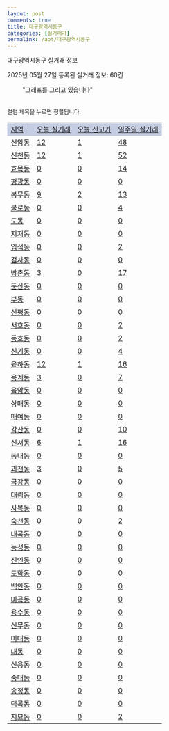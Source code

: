 ```yaml
---
layout: post
comments: true
title: 대구광역시동구
categories: [실거래가]
permalink: /apt/대구광역시동구
---
```


대구광역시동구 실거래 정보

2025년 05월 27일 등록된 실거래 정보: 60건

<!--<script async src="https://pagead2.googlesyndication.com/pagead/js/adsbygoogle.js?client=ca-pub-3485438051770037"
 crossorigin="anonymous"></script>-->

<script type="text/javascript">
  google.charts.load('current', {'packages':['corechart']});
  google.charts.setOnLoadCallback(drawChart);

  function drawChart() {
    var data = google.visualization.arrayToDataTable([['거래일', '매매', '전월세', '전매'], ['21-01', 6, 2, 2], ['21-02', 0, 1, 0], ['21-03', 0, 1, 0], ['21-04', 0, 1, 0], ['21-05', 1, 0, 0], ['21-06', 0, 7, 0], ['21-07', 16, 57, 0], ['21-08', 153, 208, 23], ['21-09', 145, 204, 34], ['21-10', 188, 284, 29], ['21-11', 142, 230, 16], ['21-12', 137, 269, 22], ['22-01', 114, 303, 11], ['22-02', 114, 330, 15], ['22-03', 166, 396, 11], ['22-04', 143, 420, 19], ['22-05', 130, 285, 15], ['22-06', 111, 306, 14], ['22-07', 123, 229, 37], ['22-08', 15, 58, 6], ['23-07', 0, 5, 0], ['23-08', 0, 2, 0], ['23-09', 0, 4, 1], ['23-10', 27, 128, 3], ['23-11', 183, 422, 39], ['23-12', 203, 482, 53], ['24-01', 3, 20, 0], ['24-02', 1, 4, 0], ['24-03', 0, 7, 0], ['24-04', 0, 9, 1], ['24-05', 120, 247, 23], ['24-06', 248, 421, 39], ['24-07', 287, 426, 30], ['24-08', 296, 475, 44], ['24-09', 232, 311, 19], ['24-10', 284, 113, 285], ['24-11', 137, 0, 137], ['24-12', 182, 182, 182], ['25-01', 168, 168, 168], ['25-02', 224, 224, 223], ['25-03', 303, 303, 303], ['25-04', 267, 267, 267], ['25-05', 149, 149, 149]]);

    var options = {
      title: '최근 1년간 유형별 거래량 추이',
      legend: { position: 'bottom' }
    };

    setTimeout(function() {
        var chart = new google.visualization.LineChart(document.getElementById('columnchart_material'));
        chart.draw(data, (options));
        document.getElementById('loading').style.display = 'none';
        var dayLabel = (new Date()).getDay();
        if (dayLabel < 2) {
            sorttable.innerSortFunction.apply(document.getElementById('week'), []);
            sorttable.innerSortFunction.apply(document.getElementById('week'), []);        
        }
        else {
            sorttable.innerSortFunction.apply(document.getElementById('today'), []);
            sorttable.innerSortFunction.apply(document.getElementById('today'), []);
        }
    }, 200);

  }
</script>

<div id="loading" style="z-index:20; display: block; margin-left: 35px">"그래프를 그리고 있습니다"</div>
<div id="columnchart_material" style="width: 95%; margin-left: -35px; display: block"></div>
<!--<div style="width: 95%; margin-left: -35px; display: block">
      <script async src="https://pagead2.googlesyndication.com/pagead/js/adsbygoogle.js?client=ca-pub-3485438051770037"
          crossorigin="anonymous"></script>
      <ins class="adsbygoogle"
          style="display:block"
          data-ad-format="fluid"
          data-ad-layout-key="-fb+5w+4e-db+86"
          data-ad-client="ca-pub-3485438051770037"
          data-ad-slot="1827090281"></ins>
      <script>
          (adsbygoogle = window.adsbygoogle || []).push({});
      </script>
</div>-->
<br>

<font size='small' style='font-size: small;'>컬럼 제목을 누르면 정렬됩니다.</font>
<table class="sortable">
  <tr style='background-color: rgba(114, 132, 186,0.4);'>
    <td id="region"><a href="#">지역</a></td>
    <td id="today"><a href="#">오늘 실거래</a></td>
    <td id="today_new"><a href="#">오늘 신고가</a></td>
    <td id="week"><a href="#">일주일 실거래</a></td>
  </tr>

  
  <tr class="item">
    <td><a href="대구광역시동구신암동">신암동</a></td>
    <td><a href="대구광역시동구신암동">12</a></td>
    <td><a href="대구광역시동구신암동">1</a></td>
    <td><a href="대구광역시동구신암동">48</a></td>
  </tr>
    

  <tr class="item">
    <td><a href="대구광역시동구신천동">신천동</a></td>
    <td><a href="대구광역시동구신천동">12</a></td>
    <td><a href="대구광역시동구신천동">1</a></td>
    <td><a href="대구광역시동구신천동">52</a></td>
  </tr>
    

  <tr class="item">
    <td><a href="대구광역시동구효목동">효목동</a></td>
    <td><a href="대구광역시동구효목동">0</a></td>
    <td><a href="대구광역시동구효목동">0</a></td>
    <td><a href="대구광역시동구효목동">14</a></td>
  </tr>
    

  <tr class="item">
    <td><a href="대구광역시동구평광동">평광동</a></td>
    <td><a href="대구광역시동구평광동">0</a></td>
    <td><a href="대구광역시동구평광동">0</a></td>
    <td><a href="대구광역시동구평광동">0</a></td>
  </tr>
    

  <tr class="item">
    <td><a href="대구광역시동구봉무동">봉무동</a></td>
    <td><a href="대구광역시동구봉무동">9</a></td>
    <td><a href="대구광역시동구봉무동">2</a></td>
    <td><a href="대구광역시동구봉무동">13</a></td>
  </tr>
    

  <tr class="item">
    <td><a href="대구광역시동구불로동">불로동</a></td>
    <td><a href="대구광역시동구불로동">0</a></td>
    <td><a href="대구광역시동구불로동">0</a></td>
    <td><a href="대구광역시동구불로동">4</a></td>
  </tr>
    

  <tr class="item">
    <td><a href="대구광역시동구도동">도동</a></td>
    <td><a href="대구광역시동구도동">0</a></td>
    <td><a href="대구광역시동구도동">0</a></td>
    <td><a href="대구광역시동구도동">0</a></td>
  </tr>
    

  <tr class="item">
    <td><a href="대구광역시동구지저동">지저동</a></td>
    <td><a href="대구광역시동구지저동">0</a></td>
    <td><a href="대구광역시동구지저동">0</a></td>
    <td><a href="대구광역시동구지저동">0</a></td>
  </tr>
    

  <tr class="item">
    <td><a href="대구광역시동구입석동">입석동</a></td>
    <td><a href="대구광역시동구입석동">0</a></td>
    <td><a href="대구광역시동구입석동">0</a></td>
    <td><a href="대구광역시동구입석동">2</a></td>
  </tr>
    

  <tr class="item">
    <td><a href="대구광역시동구검사동">검사동</a></td>
    <td><a href="대구광역시동구검사동">0</a></td>
    <td><a href="대구광역시동구검사동">0</a></td>
    <td><a href="대구광역시동구검사동">0</a></td>
  </tr>
    

  <tr class="item">
    <td><a href="대구광역시동구방촌동">방촌동</a></td>
    <td><a href="대구광역시동구방촌동">3</a></td>
    <td><a href="대구광역시동구방촌동">0</a></td>
    <td><a href="대구광역시동구방촌동">17</a></td>
  </tr>
    

  <tr class="item">
    <td><a href="대구광역시동구둔산동">둔산동</a></td>
    <td><a href="대구광역시동구둔산동">0</a></td>
    <td><a href="대구광역시동구둔산동">0</a></td>
    <td><a href="대구광역시동구둔산동">0</a></td>
  </tr>
    

  <tr class="item">
    <td><a href="대구광역시동구부동">부동</a></td>
    <td><a href="대구광역시동구부동">0</a></td>
    <td><a href="대구광역시동구부동">0</a></td>
    <td><a href="대구광역시동구부동">0</a></td>
  </tr>
    

  <tr class="item">
    <td><a href="대구광역시동구신평동">신평동</a></td>
    <td><a href="대구광역시동구신평동">0</a></td>
    <td><a href="대구광역시동구신평동">0</a></td>
    <td><a href="대구광역시동구신평동">0</a></td>
  </tr>
    

  <tr class="item">
    <td><a href="대구광역시동구서호동">서호동</a></td>
    <td><a href="대구광역시동구서호동">0</a></td>
    <td><a href="대구광역시동구서호동">0</a></td>
    <td><a href="대구광역시동구서호동">2</a></td>
  </tr>
    

  <tr class="item">
    <td><a href="대구광역시동구동호동">동호동</a></td>
    <td><a href="대구광역시동구동호동">0</a></td>
    <td><a href="대구광역시동구동호동">0</a></td>
    <td><a href="대구광역시동구동호동">2</a></td>
  </tr>
    

  <tr class="item">
    <td><a href="대구광역시동구신기동">신기동</a></td>
    <td><a href="대구광역시동구신기동">0</a></td>
    <td><a href="대구광역시동구신기동">0</a></td>
    <td><a href="대구광역시동구신기동">4</a></td>
  </tr>
    

  <tr class="item">
    <td><a href="대구광역시동구율하동">율하동</a></td>
    <td><a href="대구광역시동구율하동">12</a></td>
    <td><a href="대구광역시동구율하동">1</a></td>
    <td><a href="대구광역시동구율하동">16</a></td>
  </tr>
    

  <tr class="item">
    <td><a href="대구광역시동구용계동">용계동</a></td>
    <td><a href="대구광역시동구용계동">3</a></td>
    <td><a href="대구광역시동구용계동">0</a></td>
    <td><a href="대구광역시동구용계동">7</a></td>
  </tr>
    

  <tr class="item">
    <td><a href="대구광역시동구율암동">율암동</a></td>
    <td><a href="대구광역시동구율암동">0</a></td>
    <td><a href="대구광역시동구율암동">0</a></td>
    <td><a href="대구광역시동구율암동">0</a></td>
  </tr>
    

  <tr class="item">
    <td><a href="대구광역시동구상매동">상매동</a></td>
    <td><a href="대구광역시동구상매동">0</a></td>
    <td><a href="대구광역시동구상매동">0</a></td>
    <td><a href="대구광역시동구상매동">0</a></td>
  </tr>
    

  <tr class="item">
    <td><a href="대구광역시동구매여동">매여동</a></td>
    <td><a href="대구광역시동구매여동">0</a></td>
    <td><a href="대구광역시동구매여동">0</a></td>
    <td><a href="대구광역시동구매여동">0</a></td>
  </tr>
    

  <tr class="item">
    <td><a href="대구광역시동구각산동">각산동</a></td>
    <td><a href="대구광역시동구각산동">0</a></td>
    <td><a href="대구광역시동구각산동">0</a></td>
    <td><a href="대구광역시동구각산동">10</a></td>
  </tr>
    

  <tr class="item">
    <td><a href="대구광역시동구신서동">신서동</a></td>
    <td><a href="대구광역시동구신서동">6</a></td>
    <td><a href="대구광역시동구신서동">1</a></td>
    <td><a href="대구광역시동구신서동">16</a></td>
  </tr>
    

  <tr class="item">
    <td><a href="대구광역시동구동내동">동내동</a></td>
    <td><a href="대구광역시동구동내동">0</a></td>
    <td><a href="대구광역시동구동내동">0</a></td>
    <td><a href="대구광역시동구동내동">0</a></td>
  </tr>
    

  <tr class="item">
    <td><a href="대구광역시동구괴전동">괴전동</a></td>
    <td><a href="대구광역시동구괴전동">3</a></td>
    <td><a href="대구광역시동구괴전동">0</a></td>
    <td><a href="대구광역시동구괴전동">5</a></td>
  </tr>
    

  <tr class="item">
    <td><a href="대구광역시동구금강동">금강동</a></td>
    <td><a href="대구광역시동구금강동">0</a></td>
    <td><a href="대구광역시동구금강동">0</a></td>
    <td><a href="대구광역시동구금강동">0</a></td>
  </tr>
    

  <tr class="item">
    <td><a href="대구광역시동구대림동">대림동</a></td>
    <td><a href="대구광역시동구대림동">0</a></td>
    <td><a href="대구광역시동구대림동">0</a></td>
    <td><a href="대구광역시동구대림동">0</a></td>
  </tr>
    

  <tr class="item">
    <td><a href="대구광역시동구사복동">사복동</a></td>
    <td><a href="대구광역시동구사복동">0</a></td>
    <td><a href="대구광역시동구사복동">0</a></td>
    <td><a href="대구광역시동구사복동">0</a></td>
  </tr>
    

  <tr class="item">
    <td><a href="대구광역시동구숙천동">숙천동</a></td>
    <td><a href="대구광역시동구숙천동">0</a></td>
    <td><a href="대구광역시동구숙천동">0</a></td>
    <td><a href="대구광역시동구숙천동">2</a></td>
  </tr>
    

  <tr class="item">
    <td><a href="대구광역시동구내곡동">내곡동</a></td>
    <td><a href="대구광역시동구내곡동">0</a></td>
    <td><a href="대구광역시동구내곡동">0</a></td>
    <td><a href="대구광역시동구내곡동">0</a></td>
  </tr>
    

  <tr class="item">
    <td><a href="대구광역시동구능성동">능성동</a></td>
    <td><a href="대구광역시동구능성동">0</a></td>
    <td><a href="대구광역시동구능성동">0</a></td>
    <td><a href="대구광역시동구능성동">0</a></td>
  </tr>
    

  <tr class="item">
    <td><a href="대구광역시동구진인동">진인동</a></td>
    <td><a href="대구광역시동구진인동">0</a></td>
    <td><a href="대구광역시동구진인동">0</a></td>
    <td><a href="대구광역시동구진인동">0</a></td>
  </tr>
    

  <tr class="item">
    <td><a href="대구광역시동구도학동">도학동</a></td>
    <td><a href="대구광역시동구도학동">0</a></td>
    <td><a href="대구광역시동구도학동">0</a></td>
    <td><a href="대구광역시동구도학동">0</a></td>
  </tr>
    

  <tr class="item">
    <td><a href="대구광역시동구백안동">백안동</a></td>
    <td><a href="대구광역시동구백안동">0</a></td>
    <td><a href="대구광역시동구백안동">0</a></td>
    <td><a href="대구광역시동구백안동">0</a></td>
  </tr>
    

  <tr class="item">
    <td><a href="대구광역시동구미곡동">미곡동</a></td>
    <td><a href="대구광역시동구미곡동">0</a></td>
    <td><a href="대구광역시동구미곡동">0</a></td>
    <td><a href="대구광역시동구미곡동">0</a></td>
  </tr>
    

  <tr class="item">
    <td><a href="대구광역시동구용수동">용수동</a></td>
    <td><a href="대구광역시동구용수동">0</a></td>
    <td><a href="대구광역시동구용수동">0</a></td>
    <td><a href="대구광역시동구용수동">0</a></td>
  </tr>
    

  <tr class="item">
    <td><a href="대구광역시동구신무동">신무동</a></td>
    <td><a href="대구광역시동구신무동">0</a></td>
    <td><a href="대구광역시동구신무동">0</a></td>
    <td><a href="대구광역시동구신무동">0</a></td>
  </tr>
    

  <tr class="item">
    <td><a href="대구광역시동구미대동">미대동</a></td>
    <td><a href="대구광역시동구미대동">0</a></td>
    <td><a href="대구광역시동구미대동">0</a></td>
    <td><a href="대구광역시동구미대동">0</a></td>
  </tr>
    

  <tr class="item">
    <td><a href="대구광역시동구내동">내동</a></td>
    <td><a href="대구광역시동구내동">0</a></td>
    <td><a href="대구광역시동구내동">0</a></td>
    <td><a href="대구광역시동구내동">0</a></td>
  </tr>
    

  <tr class="item">
    <td><a href="대구광역시동구신용동">신용동</a></td>
    <td><a href="대구광역시동구신용동">0</a></td>
    <td><a href="대구광역시동구신용동">0</a></td>
    <td><a href="대구광역시동구신용동">0</a></td>
  </tr>
    

  <tr class="item">
    <td><a href="대구광역시동구중대동">중대동</a></td>
    <td><a href="대구광역시동구중대동">0</a></td>
    <td><a href="대구광역시동구중대동">0</a></td>
    <td><a href="대구광역시동구중대동">0</a></td>
  </tr>
    

  <tr class="item">
    <td><a href="대구광역시동구송정동">송정동</a></td>
    <td><a href="대구광역시동구송정동">0</a></td>
    <td><a href="대구광역시동구송정동">0</a></td>
    <td><a href="대구광역시동구송정동">0</a></td>
  </tr>
    

  <tr class="item">
    <td><a href="대구광역시동구덕곡동">덕곡동</a></td>
    <td><a href="대구광역시동구덕곡동">0</a></td>
    <td><a href="대구광역시동구덕곡동">0</a></td>
    <td><a href="대구광역시동구덕곡동">0</a></td>
  </tr>
    

  <tr class="item">
    <td><a href="대구광역시동구지묘동">지묘동</a></td>
    <td><a href="대구광역시동구지묘동">0</a></td>
    <td><a href="대구광역시동구지묘동">0</a></td>
    <td><a href="대구광역시동구지묘동">2</a></td>
  </tr>
    


</table>


    